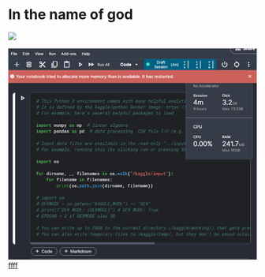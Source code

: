 # In the name of god
![](2021-10-01-16-26-27.png)

![kaggle-memory-limit](https://raw.githubusercontent.com/akmeghdad/data-science-note/master/src/images/kaggle-memory-limit.png)
[ffff](https://www.kaggle.com/akmeghdad/tps-1021-how-to-make-better-use-of-kaggle-memory)